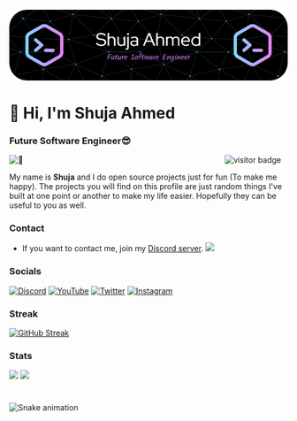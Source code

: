 <!--
**Shuja-Ahmed-Official/Shuja-Ahmed-Official** is a ✨ _special_ ✨ repository because its `README.md` (this file) appears on your GitHub profile.

Here are some ideas to get you started:

- 🔭 I’m currently working on ...
- 🌱 I’m currently learning ...
- 👯 I’m looking to collaborate on ...
- 🤔 I’m looking for help with ...
- 💬 Ask me about ...
- 📫 How to reach me: ...
- 😄 Pronouns: ...
- ⚡ Fun fact: ...
-->

![Header](./github-header-image.png)

# 👋 Hi, I'm Shuja Ahmed
### Future Software Engineer😎
![visitor badge](https://visitor-badge.glitch.me/badge?page_id=Shuja-Ahmed-Official.visitor-badge)
[<img align="left" width="390" alt="🦑" src="https://gist.githubusercontent.com/Shuja-Ahmed-Official/3c6eaedf50273adfb7a510822672f570/raw/general.svg">](#)

My name is **Shuja** and I do open source projects just for fun (To make me happy).
The projects you will find on this profile are just random things I've built at one point or another to make my life easier.
Hopefully they can be useful to you as well.

### Contact
- If you want to contact me, join my [Discord server](https://discord.gg/9mjwNGJHWH).
![](https://dcbadge.vercel.app/api/shield/754742219587584080)

### Socials
[![Discord](https://img.shields.io/badge/discord-5865F2?style=for-the-badge&logo=discord&logoColor=white)](https://discord.gg/9mjwNGJHWH)
[![YouTube](https://img.shields.io/badge/youtube-FF0000?style=for-the-badge&logo=youtube&logoColor=white)](https://youtube.com/@ShujaPlays)
[![Twitter](https://img.shields.io/badge/twitter-1DA1F2?style=for-the-badge&logo=twitter&logoColor=white)](https://twitter.com/Shuja__Ahmed)
[![Instagram](https://img.shields.io/badge/instagram-9F358B?style=for-the-badge&logo=instagram&logoColor=white)](https://instagram.com/shuja__plays)

### Streak
[![GitHub Streak](https://streak-stats.demolab.com?user=Shuja-Ahmed-Official&theme=tokyonight&border_radius=20)](https://git.io/streak-stats)

### Stats
<div>
  <img height="135px" src="https://github-readme-stats.vercel.app/api?username=Shuja-Ahmed-Official&theme=nord&show_icons=true&hide_title=true&hide_border=true&hide_rank=true&include_all_commits=true&count_private=true&line_height=21">
  <img height="135px" src="https://github-readme-stats.vercel.app/api/top-langs/?username=Shuja-Ahmed-Official&theme=nord&&hide_title=true&hide_border=true&layout=compact&langs_count=8">
</div>


###

<br clear="both">

<img src="https://profile-readme-generator.com/assets/snake.svg" alt="Snake animation" />

###

